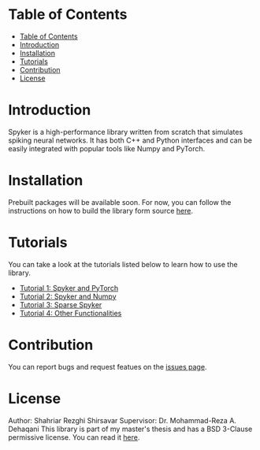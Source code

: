 # Table of Contents
- [Table of Contents](#table-of-contents)
- [Introduction](#introduction)
- [Installation](#installation)
- [Tutorials](#tutorials)
- [Contribution](#contribution)
- [License](#license)

# Introduction
Spyker is a high-performance library written from scratch that simulates spiking neural networks. It has both C++ and Python interfaces and can be easily integrated with popular tools like Numpy and PyTorch.

# Installation
Prebuilt packages will be available soon. For now, you can follow the instructions on how to build the library form source [here](BUILD.md).

# Tutorials
You can take a look at the tutorials listed below to learn how to use the library.

+ [Tutorial 1: Spyker and PyTorch](tutorial/tutorial-1.ipynb)
+ [Tutorial 2: Spyker and Numpy](tutorial/tutorial-2.ipynb)
+ [Tutorial 3: Sparse Spyker](tutorial/tutorial-3.ipynb)
+ [Tutorial 4: Other Functionalities](tutorial/tutorial-4.ipynb)

# Contribution
You can report bugs and request featues on the [issues page](../../issues).

# License
Author: Shahriar Rezghi Shirsavar
Supervisor: Dr. Mohammad-Reza A. Dehaqani
This library is part of my master's thesis and has a BSD 3-Clause permissive license. You can read it [here](LICENSE).
